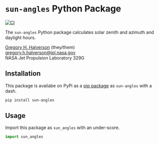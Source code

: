 # `sun-angles` Python Package

[![CI](https://github.com/JPL-Evapotranspiration-Algorithms/sun-angles/actions/workflows/ci.yml/badge.svg)](https://github.com/JPL-Evapotranspiration-Algorithms/sun-angles/actions/workflows/ci.yml)

The `sun-angles` Python package calculates solar zenith and azimuth and daylight hours.

[Gregory H. Halverson](https://github.com/gregory-halverson-jpl) (they/them)<br>
[gregory.h.halverson@jpl.nasa.gov](mailto:gregory.h.halverson@jpl.nasa.gov)<br>
NASA Jet Propulsion Laboratory 329G

## Installation

This package is availabe on PyPi as a [pip package](https://pypi.org/project/sun-angles/) as `sun-angles` with a dash.

```bash
pip install sun-angles
```

## Usage

Import this package as `sun_angles` with an under-score.

```python
import sun_angles
```
